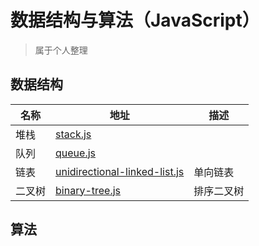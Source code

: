 # 数据结构与算法（JavaScript）

> 属于个人整理

## 数据结构

|名称|地址|描述|
|--|--|--|
|堆栈|[stack.js](./data-structure/stack.js)||
|队列|[queue.js](./data-structure/queue.js)||
|链表|[unidirectional-linked-list.js](./data-structure/unidirectional-linked-list.js)|单向链表|
|二叉树|[binary-tree.js](./data-structure/binary-tree.js)|排序二叉树|

## 算法

